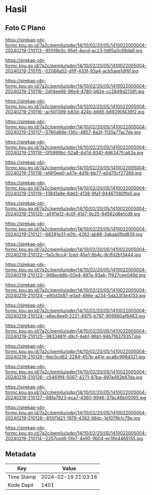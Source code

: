 # Hasil

## Foto C Plano

https://sirekap-obj-formc.kpu.go.id/7a2c/pemilu/pdpr/14/10/02/20/05/1410022005004-20240219-210113--955f8b0c-95ef-4ecd-ac23-fd95a0c68da9.jpg

https://sirekap-obj-formc.kpu.go.id/7a2c/pemilu/pdpr/14/10/02/20/05/1410022005004-20240219-210115--02066a52-d1ff-433f-93a4-acb5aee1df6f.jpg

https://sirekap-obj-formc.kpu.go.id/7a2c/pemilu/pdpr/14/10/02/20/05/1410022005004-20240219-210116--2d14ee66-96e4-4780-b62e-cc2849d21391.jpg

https://sirekap-obj-formc.kpu.go.id/7a2c/pemilu/pdpr/14/10/02/20/05/1410022005004-20240219-210116--ac501399-b83d-424b-b685-b69290f439f2.jpg

https://sirekap-obj-formc.kpu.go.id/7a2c/pemilu/pdpr/14/10/02/20/05/1410022005004-20240219-210117--3760d68e-f36c-4857-8a2f-1120a77ac7de.jpg

https://sirekap-obj-formc.kpu.go.id/7a2c/pemilu/pdpr/14/10/02/20/05/1410022005004-20240219-210118--0f5989bc-52a8-4d7d-8341-4d6347fca63a.jpg

https://sirekap-obj-formc.kpu.go.id/7a2c/pemilu/pdpr/14/10/02/20/05/1410022005004-20240219-210118--ef4f0ee0-a47e-4d16-bb77-e0d70cf27269.jpg

https://sirekap-obj-formc.kpu.go.id/7a2c/pemilu/pdpr/14/10/02/20/05/1410022005004-20240219-210119--13841a9e-8dd2-4138-9fa1-94467080ffe0.jpg

https://sirekap-obj-formc.kpu.go.id/7a2c/pemilu/pdpr/14/10/02/20/05/1410022005004-20240219-210120--a51f1e12-4c0f-41d7-9c25-94562d6e1cd9.jpg

https://sirekap-obj-formc.kpu.go.id/7a2c/pemilu/pdpr/14/10/02/20/05/1410022005004-20240219-210121--68291e31-e0fc-4262-ab88-3abaa0fbd839.jpg

https://sirekap-obj-formc.kpu.go.id/7a2c/pemilu/pdpr/14/10/02/20/05/1410022005004-20240219-210122--fa0c9cc4-1ced-45e1-8b4c-9cffd2b13444.jpg

https://sirekap-obj-formc.kpu.go.id/7a2c/pemilu/pdpr/14/10/02/20/05/1410022005004-20240219-210123--998ecb6b-02e4-497a-93ab-7f627cee049d.jpg

https://sirekap-obj-formc.kpu.go.id/7a2c/pemilu/pdpr/14/10/02/20/05/1410022005004-20240219-210124--e90d2b87-e0ad-496e-a234-5da23f3e4133.jpg

https://sirekap-obj-formc.kpu.go.id/7a2c/pemilu/pdpr/14/10/02/20/05/1410022005004-20240219-210124--e8ec6ee9-2221-4975-b797-909880af8463.jpg

https://sirekap-obj-formc.kpu.go.id/7a2c/pemilu/pdpr/14/10/02/20/05/1410022005004-20240219-210125--9833481f-d9cf-4ebf-96b1-94b7f6379357.jpg

https://sirekap-obj-formc.kpu.go.id/7a2c/pemilu/pdpr/14/10/02/20/05/1410022005004-20240219-210126--6ec5cd62-2284-457b-a41e-eca8c998d321.jpg

https://sirekap-obj-formc.kpu.go.id/7a2c/pemilu/pdpr/14/10/02/20/05/1410022005004-20240219-210126--c5461ff4-5087-4271-87ba-497a482b87da.jpg

https://sirekap-obj-formc.kpu.go.id/7a2c/pemilu/pdpr/14/10/02/20/05/1410022005004-20240219-210127--88fa7923-eca7-4360-9946-37bc46b00065.jpg

https://sirekap-obj-formc.kpu.go.id/7a2c/pemilu/pdpr/14/10/02/20/05/1410022005004-20240219-210128--655f1d21-1978-4382-86dc-1e1076b1c79e.jpg

https://sirekap-obj-formc.kpu.go.id/7a2c/pemilu/pdpr/14/10/02/20/05/1410022005004-20240219-210114--2257ced6-0fe7-4e90-9b04-ec16e4465155.jpg


## Metadata

| Key        | Value               |
| ---------- | ------------------- |
| Time Stamp | 2024-02-19 21:03:16 |
| Kode Dapil | 1401                |



